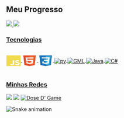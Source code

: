    <h2>Meu Progresso</h2>
<div>
    <a href="https://github.com/andrejsantos">
        <img height="180em"
            src="https://github-readme-stats.vercel.app/api?username=andrejsantos&show_icons=true&theme=gruvbox&include_all_commits=true&count_private=true" />
        <img height="180em"
            src="https://github-readme-stats.vercel.app/api/top-langs/?username=andrejsantos&layout=compact&langs_count=6&theme=gruvbox" />
</div>

   <h3>Tecnologias</h3>
    
<div style="display:inline_block"> <br>
    <img align="center" alt="Js" height="30" width="40"
        src="https://raw.githubusercontent.com/devicons/devicon/master/icons/javascript/javascript-plain.svg">
    <img align="center" alt="HTML" height="30" width="40"
        src="https://raw.githubusercontent.com/devicons/devicon/master/icons/html5/html5-original.svg">
    <img align="center" alt="CSS" height="30" width="40"
        src="https://raw.githubusercontent.com/devicons/devicon/master/icons/css3/css3-original.svg">
    <img align="center" alt="py" height="30" width="40"
        src="https://cdn.jsdelivr.net/gh/devicons/devicon/icons/python/python-original.svg" />
    <img align="center" alt="GML" height="30" width="30" src="https://www.svgrepo.com/show/373618/gamemaker2.svg" />
    <img align="center" alt="Java" height="40" width="45"
        src="https://cdn.jsdelivr.net/gh/devicons/devicon/icons/java/java-original.svg" />
    <img align="center" alt="C#" height="35" width="35"
        src="https://cdn.jsdelivr.net/gh/devicons/devicon/icons/csharp/csharp-original.svg" />
</div>

<br>

   <h3>Minhas Redes</h3>

<div>
    <a href="mailto:dosedgame@gmail.com"><img
            src="https://img.shields.io/badge/-Gmail-%23333?style=for-the-badge&logo=gmail&logoColor=white"
            target="_blank"></a>
    <a href="https://www.linkedin.com/in/andr%C3%A9-de-jesus-santos-680933213/" target="_blank"><img
            src="https://img.shields.io/badge/-LinkedIn-%230077B5?style=for-the-badge&logo=linkedin&logoColor=white"
            target="_blank"></a>
    <a href="https://tiodoramen0.itch.io/"><img alt="Dose D' Game" height="28" width="110"
            src="https://cdn.arstechnica.net/wp-content/uploads/2021/05/itchio-logo-black.png"></a>
</div>
    
![Snake animation](https://github.com/andrejsantos/andrejsantos/blob/output/github-contribution-grid-snake.svg)

